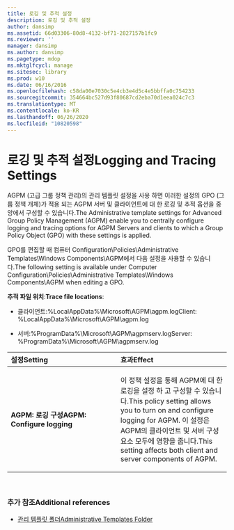 ```yaml
---
title: 로깅 및 추적 설정
description: 로깅 및 추적 설정
author: dansimp
ms.assetid: 66d03306-80d8-4132-bf71-2827157b1fc9
ms.reviewer: ''
manager: dansimp
ms.author: dansimp
ms.pagetype: mdop
ms.mktglfcycl: manage
ms.sitesec: library
ms.prod: w10
ms.date: 06/16/2016
ms.openlocfilehash: c58da00e7030c5e4cb3e4d5c4e5bbffa0c754233
ms.sourcegitcommit: 354664bc527d93f80687cd2eba70d1eea024c7c3
ms.translationtype: MT
ms.contentlocale: ko-KR
ms.lasthandoff: 06/26/2020
ms.locfileid: "10820598"
---
```

# <span data-ttu-id="2f5c9-103">로깅 및 추적 설정</span><span class="sxs-lookup"><span data-stu-id="2f5c9-103">Logging and Tracing Settings</span></span>


<span data-ttu-id="2f5c9-104">AGPM (고급 그룹 정책 관리)의 관리 템플릿 설정을 사용 하면 이러한 설정의 GPO (그룹 정책 개체)가 적용 되는 AGPM 서버 및 클라이언트에 대 한 로깅 및 추적 옵션을 중앙에서 구성할 수 있습니다.</span><span class="sxs-lookup"><span data-stu-id="2f5c9-104">The Administrative template settings for Advanced Group Policy Management (AGPM) enable you to centrally configure logging and tracing options for AGPM Servers and clients to which a Group Policy Object (GPO) with these settings is applied.</span></span>

<span data-ttu-id="2f5c9-105">GPO를 편집할 때 컴퓨터 Configuration\\Policies\\Administrative Templates\\Windows Components\\AGPM에서 다음 설정을 사용할 수 있습니다.</span><span class="sxs-lookup"><span data-stu-id="2f5c9-105">The following setting is available under Computer Configuration\\Policies\\Administrative Templates\\Windows Components\\AGPM when editing a GPO.</span></span>

<span data-ttu-id="2f5c9-106">**추적 파일 위치**:</span><span class="sxs-lookup"><span data-stu-id="2f5c9-106">**Trace file locations**:</span></span>

-   <span data-ttu-id="2f5c9-107">클라이언트:%LocalAppData%\\Microsoft\\AGPM\\agpm.log</span><span class="sxs-lookup"><span data-stu-id="2f5c9-107">Client: %LocalAppData%\\Microsoft\\AGPM\\agpm.log</span></span>

-   <span data-ttu-id="2f5c9-108">서버:%ProgramData%\\Microsoft\\AGPM\\agpmserv.log</span><span class="sxs-lookup"><span data-stu-id="2f5c9-108">Server: %ProgramData%\\Microsoft\\AGPM\\agpmserv.log</span></span>

<table>
<colgroup>
<col width="50%" />
<col width="50%" />
</colgroup>
<thead>
<tr class="header">
<th align="left"><span data-ttu-id="2f5c9-109">설정</span><span class="sxs-lookup"><span data-stu-id="2f5c9-109">Setting</span></span></th>
<th align="left"><span data-ttu-id="2f5c9-110">효과</span><span class="sxs-lookup"><span data-stu-id="2f5c9-110">Effect</span></span></th>
</tr>
</thead>
<tbody>
<tr class="odd">
<td align="left"><p><strong><span data-ttu-id="2f5c9-111">AGPM: 로깅 구성</span><span class="sxs-lookup"><span data-stu-id="2f5c9-111">AGPM: Configure logging</span></span></strong></p></td>
<td align="left"><p><span data-ttu-id="2f5c9-112">이 정책 설정을 통해 AGPM에 대 한 로깅을 설정 하 고 구성할 수 있습니다.</span><span class="sxs-lookup"><span data-stu-id="2f5c9-112">This policy setting allows you to turn on and configure logging for AGPM.</span></span> <span data-ttu-id="2f5c9-113">이 설정은 AGPM의 클라이언트 및 서버 구성 요소 모두에 영향을 줍니다.</span><span class="sxs-lookup"><span data-stu-id="2f5c9-113">This setting affects both client and server components of AGPM.</span></span></p></td>
</tr>
</tbody>
</table>

 

### <span data-ttu-id="2f5c9-114">추가 참조</span><span class="sxs-lookup"><span data-stu-id="2f5c9-114">Additional references</span></span>

-   [<span data-ttu-id="2f5c9-115">관리 템플릿 폴더</span><span class="sxs-lookup"><span data-stu-id="2f5c9-115">Administrative Templates Folder</span></span>](administrative-templates-folder-agpm40.md)

 

 





